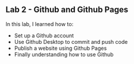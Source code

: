 ## Lab 2 - Github and Github Pages

In this lab, I learned how to:
- Set up a Github account
- Use Github Desktop to commit and push code
- Publish a website using Github Pages
- Finally understanding how to use Github